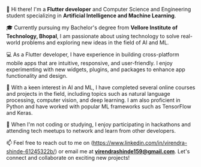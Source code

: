 👋 Hi there! I'm a **Flutter developer** and Computer Science and Engineering student specializing in **Artificial Intelligence and Machine Learning**.

🎓 Currently pursuing my Bachelor's degree from **Vellore Institute of Technology, Bhopal**, I am passionate about using technology to solve real-world problems and exploring new ideas in the field of AI and ML.

💻 As a Flutter developer, I have experience in building cross-platform mobile apps that are intuitive, responsive, and user-friendly. I enjoy experimenting with new widgets, plugins, and packages to enhance app functionality and design.

🤖 With a keen interest in AI and ML, I have completed several online courses and projects in the field, including topics such as natural language processing, computer vision, and deep learning. I am also proficient in Python and have worked with popular ML frameworks such as TensorFlow and Keras.

🌟 When I'm not coding or studying, I enjoy participating in hackathons and attending tech meetups to network and learn from other developers.

📫 Feel free to reach out to me on (https://www.linkedin.com/in/virendra-shinde-61245322b/) or email me at **virendrashinde159@gmail.com**. Let's connect and collaborate on exciting new projects!
